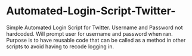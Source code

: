 # Automated-Login-Script-Twitter-
Simple Automated Login Script for Twitter. 
Username and Password not hardcoded. Will prompt user for username and password when ran. 
Purpose is to have reusable code that can be called as a method in other scripts to avoid having to recode logging in.
